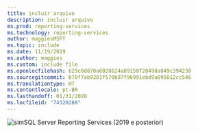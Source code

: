 ```yaml
---
title: incluir arquivo
description: incluir arquivo
ms.prod: reporting-services
ms.technology: reporting-services
author: maggiesMSFT
ms.topic: include
ms.date: 11/19/2019
ms.author: maggies
ms.custom: include file
ms.openlocfilehash: 629c0d870a6028624a89150f20498a049c394238
ms.sourcegitcommit: b78f7ab9281f570b87f96991ebd9a095812cc546
ms.translationtype: HT
ms.contentlocale: pt-BR
ms.lasthandoff: 01/31/2020
ms.locfileid: "74320260"
---
```

 ![sim](media/yes.png)SQL Server Reporting Services (2019 e posterior)